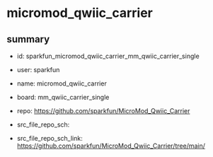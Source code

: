# micromod_qwiic_carrier
 
## summary 
* id: sparkfun_micromod_qwiic_carrier_mm_qwiic_carrier_single
* user: sparkfun
* name: micromod_qwiic_carrier
* board: mm_qwiic_carrier_single
* repo: https://github.com/sparkfun/MicroMod_Qwiic_Carrier



* src_file_repo_sch: 
* src_file_repo_sch_link: https://github.com/sparkfun/MicroMod_Qwiic_Carrier/tree/main/




